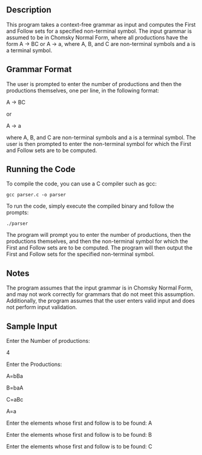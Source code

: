
## Description

This program takes a context-free grammar as input and computes the First and Follow sets for a specified non-terminal symbol. The input grammar is assumed to be in Chomsky Normal Form, where all productions have the form A → BC or A → a, where A, B, and C are non-terminal symbols and a is a terminal symbol.

## Grammar Format

The user is prompted to enter the number of productions and then the productions themselves, one per line, in the following format:

A → BC

or

A → a

where A, B, and C are non-terminal symbols and a is a terminal symbol. The user is then prompted to enter the non-terminal symbol for which the First and Follow sets are to be computed.

## Running the Code

To compile the code, you can use a C compiler such as gcc:

```
gcc parser.c -o parser
```

To run the code, simply execute the compiled binary and follow the prompts:

```
./parser
```

The program will prompt you to enter the number of productions, then the productions themselves, and then the non-terminal symbol for which the First and Follow sets are to be computed. The program will then output the First and Follow sets for the specified non-terminal symbol.

## Notes
The program assumes that the input grammar is in Chomsky Normal Form, and may not work correctly for grammars that do not meet this assumption. Additionally, the program assumes that the user enters valid input and does not perform input validation.

## Sample Input

Enter the Number of productions:

4

Enter the Productions:

A=bBa

B=baA

C=aBc

A=a

Enter the elements whose first and follow is to be found: A

Enter the elements whose first and follow is to be found: B

Enter the elements whose first and follow is to be found: C






